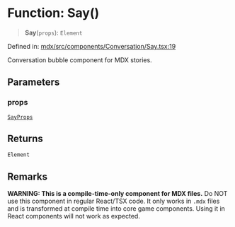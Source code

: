 # Function: Say()

> **Say**(`props`): `Element`

Defined in: [mdx/src/components/Conversation/Say.tsx:19](https://github.com/laruss/react-text-game/blob/6b9098a8e439fedc8e81574fd40f3e2840d770e8/packages/mdx/src/components/Conversation/Say.tsx#L19)

Conversation bubble component for MDX stories.

## Parameters

### props

[`SayProps`](../type-aliases/SayProps.md)

## Returns

`Element`

## Remarks

**WARNING: This is a compile-time-only component for MDX files.**
Do NOT use this component in regular React/TSX code. It only works in `.mdx` files
and is transformed at compile time into core game components. Using it in React components
will not work as expected.
